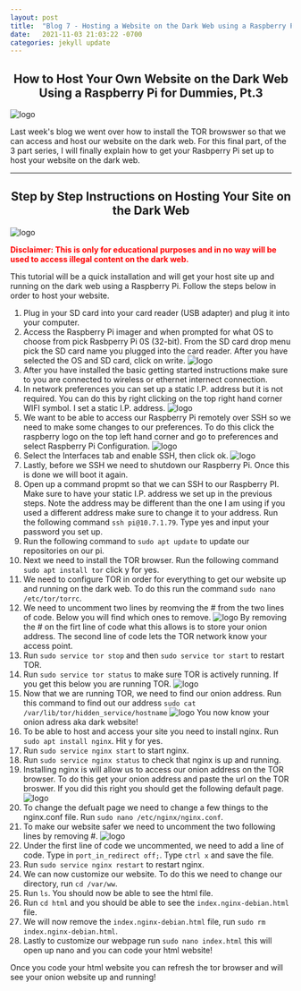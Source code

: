 ```yaml
---
layout: post
title:  "Blog 7 - Hosting a Website on the Dark Web using a Raspberry Pi for Dummies, Pt.3"
date:   2021-11-03 21:03:22 -0700
categories: jekyll update
---
```


## <center> How to Host Your Own Website on the Dark Web Using a Raspberry Pi for Dummies, Pt.3</center>

![logo](https://csl.fiu.edu/wp-content/uploads/2017/02/raspberry-pi-logo.jpg)

Last week's blog we went over how to install the TOR browswer so that we can access and host our website on the dark web. For this final part, of the 3 part series, I will finally explain how to get your Rasbperry Pi set up to host your website on the dark web. 

---

## <center>Step by Step Instructions on Hosting Your Site on the Dark Web </center>

![logo](https://2wtech.com/wp-content/uploads/2019/05/DARKWEB.jpg)

<span style="color:red"> <b>Disclaimer: This is only for educational purposes and in no way will be used to access illegal content on the dark web.</b></span> 

This tutorial will be a quick installation and will get your host site up and running on the dark web using a Raspberry Pi. Follow the steps below in order to host your website. 

1. Plug in your SD card into your card reader (USB adapter) and plug it into your computer.
2. Access the Raspberry Pi imager and when prompted for what OS to choose from pick Rasbperry Pi 0S (32-bit). From the SD card drop menu pick the SD card name you plugged into the card reader. After you have selected the OS and SD card, click on write. 
![logo](https://i.imgur.com/PP2WDmn.png)
3. After you have installed the basic getting started instructions make sure to you are connected to wireless or ethernet internect connection. 
4. In network preferences you can set up a static I.P. address but it is not required. You can do this by right clicking on the top right hand corner WIFI symbol. I set a static I.P. address.
![logo](https://i.imgur.com/KVVdALG.png)
5. We want to be able to access our Raspberry Pi remotely over SSH so we need to make some changes to our preferences. To do this click the raspberry logo on the top left hand corner and go to preferences and select Raspberry Pi Configuration. 
![logo](https://i.imgur.com/28K8KuK.png)
6. Select the Interfaces tab and enable SSH, then click ok. 
![logo](https://i.imgur.com/RmdORAW.png)
7. Lastly, before we SSH we need to shutdown our Raspberry Pi. Once this is done we will boot it again.
8. Open up a command propmt so that we can SSH to our Raspberry PI. Make sure to have your static I.P. address we set up in the previous steps. Note the address may be different than the one I am using if you used a different address make sure to change it to your address. Run the following command `ssh pi@10.7.1.79`. Type yes and input your password you set up.
9. Run the following command to `sudo apt update` to update our repositories on our pi. 
10. Next we need to install the TOR browser. Run the following command `sudo apt install tor` click y for yes. 
11. We need to configure TOR in order for everything to get our website up and running on the dark web. To do this run the command `sudo nano /etc/tor/torrc`.
12. We need to uncomment two lines by reomving the # from the two lines of code. Below you will find which ones to remove. 
![logo](https://i.imgur.com/71xS54g.jpg)
By removing the # on the firt line of code what this allows is to store your onion address. The second line of code lets the TOR network know your access point. 
13. Run `sudo service tor stop` and then `sudo service tor start` to restart TOR. 
14. Run `sudo service tor status` to make sure TOR is actively running. If you get this below you are running TOR. 
![logo](https://i.imgur.com/pYp3TOu.png)
15. Now that we are running TOR, we need to find our onion address. Run this command to find out our address `sudo cat /var/lib/tor/hidden_service/hostname`
![logo](https://i.imgur.com/vR8XnEr.png)
You now know your onion adress aka dark website!
16. To be able to host and access your site you need to install nginx. Run `sudo apt install nginx`. Hit y for yes.
17. Run `sudo service nginx start` to start nginx.
18. Run `sudo service nginx status` to check that nginx is up and running. 
19. Installing nginx is will allow us to access our onion address on the TOR browser. To do this get your onion address and paste the url on the TOR broswer. If you did this right you should get the following default page. 
![logo](https://i.imgur.com/fcqKVly.png)
20. To change the defualt page we need to change a few things to the nginx.conf file. Run `sudo nano /etc/nginx/nginx.conf`. 
21. To make our website safer we need to uncomment the two following lines by removing #. 
![logo](https://i.imgur.com/vwLBkYe.png)
22. Under the first line of code we uncommented, we need to add a line of code. Type in `port_in_redirect off;`. Type `ctrl x` and save the file. 
23. Run `sudo service nginx restart` to restart nginx. 
24. We can now customize our website. To do this we need to change our directory, run `cd /var/ww`.
24. Run `ls`. You should now be able to see the html file. 
25. Run `cd html` and you should be able to see the `index.nginx-debian.html` file. 
26. We will now remove the `index.nginx-debian.html` file, run `sudo rm index.nginx-debian.html`. 
27. Lastly to customize our webpage run `sudo nano index.html` this will open up nano and you can code your html website! 

Once you code your html website you can refresh the tor browser and will see your onion website up and running! 
